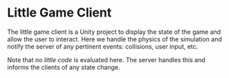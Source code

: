 Little Game Client
==================

The little game client is a Unity project to display the state of the game and
 allow the user to interact. Here we handle the physics of the simulation and
 notify the server of any pertinent events: collisions, user input, etc.

Note that no _little code_ is evaluated here. The server handles this and
 informs the clients of any state change.